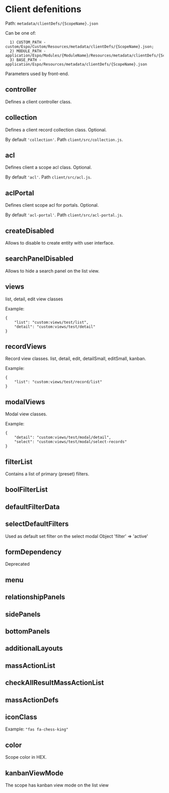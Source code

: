 # Client defenitions

Path: `metadata/clientDefs/{ScopeName}.json`

Can be one of:
```
  1) CUSTOM_PATH - custom/Espo/Custom/Resources/metadata/clientDefs/{ScopeName}.json;
  2) MODULE_PATH - application/Espo/Modules/{ModuleName}/Resources/metadata/clientDefs/{ScopeName}.json;
  3) BASE_PATH - application/Espo/Resources/metadata/clientDefs/{ScopeName}.json
```

Parameters used by front-end.


## controller

Defines a client controller class.


## collection

Defines a client record collection class. Optional.

By default `'collection'`. Path `client/src/collection.js`.

## acl

Defines client a scope acl class. Optional.

By default `'acl'`. Path `client/src/acl.js`.


## aclPortal

Defines client scope acl for portals. Optional.

By default `'acl-portal'`. Path `client/src/acl-portal.js`.


## createDisabled

Allows to disable to create entity with user interface.


## searchPanelDisabled

Allows to hide a search panel on the list view.


## views

list, detail, edit view classes

Example:
```
{
    "list": "custom:views/test/list",
    "detail": "custom:views/test/detail"
}

```


## recordViews

Record view classes. list, detail, edit, detailSmall, editSmall, kanban.

Example:
```
{
    "list": "custom:views/test/record/list"
}

```

## modalViews

Modal view classes.

Example:
```
{
    "detail": "custom:views/test/modal/detail",
    "select": "custom:views/test/modal/select-records"
}
```

## filterList

Contains a list of primary (preset) filters.

## boolFilterList

## defaultFilterData

## selectDefaultFilters

Used as default set filter on the select modal
Object 'filter' => 'active'
    
## formDependency

Deprecated

## menu


## relationshipPanels


## sidePanels

      
## bottomPanels


## additionalLayouts
    
      
## massActionList


## checkAllResultMassActionList


## massActionDefs

## iconClass

Example: `"fas fa-chess-king"`

## color

Scope color in HEX.

## kanbanViewMode

The scope has kanban view mode on the list view
